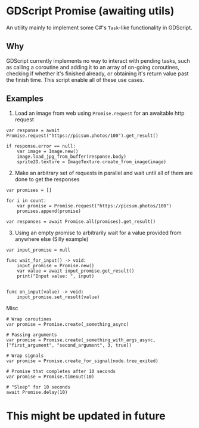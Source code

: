 # GDScript Promise (awaiting utils)

An utility mainly to implement some C#'s `Task`-like functionality in GDScript.

## Why

GDScript currently implements no way to interact with pending tasks, such as calling a coroutine and adding it to an array of on-going coroutines, checking if whether it's finished already, or obtaining it's return value past the finish time. This script enable all of these use cases.

## Examples

1. Load an image from web using `Promise.request` for an awaitable http request
```gdscript
var response = await Promise.request("https://picsum.photos/100").get_result()

if response.error == null:
    var image = Image.new()
    image.load_jpg_from_buffer(response.body)
    sprite2D.texture = ImageTexture.create_from_image(image)
```

2. Make an arbitrary set of requests in parallel and wait until all of them are done to get the responses
```gdscript
var promises = []

for i in count:
    var promise = Promise.request("https://picsum.photos/100")
    promises.append(promise)

var responses = await Promise.all(promises).get_result()
```

3. Using an empty promise to arbitrarily wait for a value provided from anywhere else (Silly example)
```gdscript
var input_promise = null

func wait_for_input() -> void:
    input_promise = Promise.new()
    var value = await input_promise.get_result()
    print("Input value: ", input)


func on_input(value) -> void:
    input_promise.set_result(value)
```

Misc
```gdscript
# Wrap coroutines
var promise = Promise.create(_something_async)

# Passing arguments
var promise = Promise.create(_something_with_args_async, ["first_argument", "second_argument", 3, true])

# Wrap signals
var promise = Promise.create_for_signal(node.tree_exited)

# Promise that completes after 10 seconds
var promise = Promise.timeout(10)

# "Sleep" for 10 seconds
await Promise.delay(10)
```

# This might be updated in future